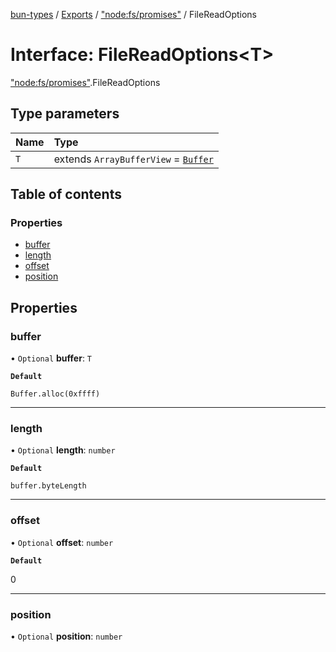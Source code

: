 [bun-types](https://github.com/oven-sh/bun-types/blob/master/api-docs/README.md) / [Exports](https://github.com/oven-sh/bun-types/blob/master/api-docs/modules.md) / ["node:fs/promises"](https://github.com/oven-sh/bun-types/blob/master/api-docs/modules/node_fs_promises_.md) / FileReadOptions

# Interface: FileReadOptions<T\>

["node:fs/promises"](https://github.com/oven-sh/bun-types/blob/master/api-docs/modules/node_fs_promises_.md).FileReadOptions

## Type parameters

| Name | Type |
| :------ | :------ |
| `T` | extends `ArrayBufferView` = [`Buffer`](https://github.com/oven-sh/bun-types/blob/master/api-docs/modules/buffer_.md#buffer) |

## Table of contents

### Properties

- [buffer](https://github.com/oven-sh/bun-types/blob/master/api-docs/interfaces/node_fs_promises_.FileReadOptions.md#buffer)
- [length](https://github.com/oven-sh/bun-types/blob/master/api-docs/interfaces/node_fs_promises_.FileReadOptions.md#length)
- [offset](https://github.com/oven-sh/bun-types/blob/master/api-docs/interfaces/node_fs_promises_.FileReadOptions.md#offset)
- [position](https://github.com/oven-sh/bun-types/blob/master/api-docs/interfaces/node_fs_promises_.FileReadOptions.md#position)

## Properties

### buffer

• `Optional` **buffer**: `T`

**`Default`**

`Buffer.alloc(0xffff)`

___

### length

• `Optional` **length**: `number`

**`Default`**

`buffer.byteLength`

___

### offset

• `Optional` **offset**: `number`

**`Default`**

0

___

### position

• `Optional` **position**: `number`
